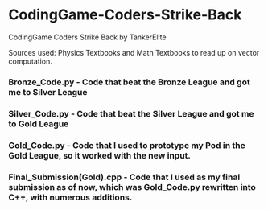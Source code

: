 # CodingGame-Coders-Strike-Back
CodingGame Coders Strike Back by TankerElite

Sources used: Physics Textbooks and Math Textbooks to read up on vector computation.

### Bronze_Code.py - Code that beat the Bronze League and got me to Silver League
### Silver_Code.py - Code that beat the Silver League and got me to Gold League
### Gold_Code.py - Code that I used to prototype my Pod in the Gold League, so it worked with the new input.
### Final_Submission(Gold).cpp - Code that I used as my final submission as of now, which was Gold_Code.py rewritten into C++, with numerous additions.
